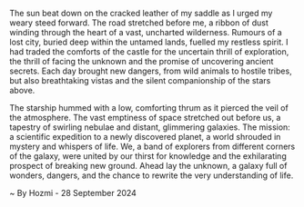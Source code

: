 
The sun beat down on the cracked leather of my saddle as I urged my weary steed forward. The road stretched before me, a ribbon of dust winding through the heart of a vast, uncharted wilderness. Rumours of a lost city, buried deep within the untamed lands, fuelled my restless spirit.  I had traded the comforts of the castle for the uncertain thrill of exploration, the thrill of facing the unknown and the promise of uncovering ancient secrets. Each day brought new dangers, from wild animals to hostile tribes, but also breathtaking vistas and the silent companionship of the stars above.

The starship hummed with a low, comforting thrum as it pierced the veil of the atmosphere. The vast emptiness of space stretched out before us, a tapestry of swirling nebulae and distant, glimmering galaxies.  The mission: a scientific expedition to a newly discovered planet, a world shrouded in mystery and whispers of life. We, a band of explorers from different corners of the galaxy, were united by our thirst for knowledge and the exhilarating prospect of breaking new ground. Ahead lay the unknown, a galaxy full of wonders, dangers, and the chance to rewrite the very understanding of life. 

~ By Hozmi - 28 September 2024
